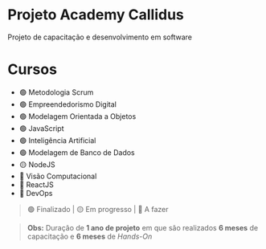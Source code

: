 # Projeto Academy Callidus

Projeto de capacitação e desenvolvimento em software

# Cursos

- 🟢 Metodologia Scrum
- 🟢 Empreendedorismo Digital
- 🟢 Modelagem Orientada a Objetos
- 🟢 JavaScript
- 🟢 Inteligência Artificial
- 🟢 Modelagem de Banco de Dados
- 🟡 NodeJS
- 🔴 Visão Computacional
- 🔴 ReactJS
- 🔴 DevOps

> 🟢 Finalizado | 🟡 Em progresso | 🔴 A fazer

> **Obs:** Duração de **1 ano de projeto** em que são realizados **6 meses** de capacitação e **6 meses**
> de _Hands-On_
